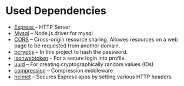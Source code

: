 # Used Dependencies

- <a href="https://www.npmjs.com/package/express">Express </a> – HTTP Server
- <a href="https://www.npmjs.com/package/mysql">Mysql</a> – Node.js driver for mysql
- <a href="https://www.npmjs.com/package/cors">CORS</a> – Cross-origin resource sharing. Allowes resources on a web page to be requested from another domain.
- <a href="https://www.npmjs.com/package/bcryptjs">bcryptjs</a> – In this project to hash the password.
- <a href="https://www.npmjs.com/package/jsonwebtoken">jsonwebtoken</a> – For a secure login into profile.
- <a href="https://www.npmjs.com/package/uuid">uuid</a> – For creating cryptographically random values (IDs)
- <a href="https://www.npmjs.com/package/compression">compression</a> – Compression middleware
- <a href="https://www.npmjs.com/package/helmet">helmet</a> – Secures Express apps by setting various HTTP headers
